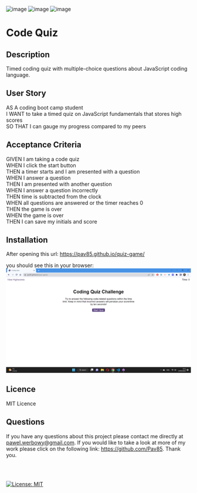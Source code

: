 ![image](https://img.shields.io/badge/HTML5-E34F26?style=for-the-badge&logo=html5&logoColor=white)
![image](https://img.shields.io/badge/CSS3-1572B6?style=for-the-badge&logo=css3&logoColor=white)
![image](https://img.shields.io/badge/JavaScript-323330?style=for-the-badge&logo=javascript&logoColor=F7DF1E)

# Code Quiz

## Description

Timed coding quiz with multiple-choice questions about JavaScript coding language.

## User Story

AS A coding boot camp student<br>
I WANT to take a timed quiz on JavaScript fundamentals that stores high scores<br>
SO THAT I can gauge my progress compared to my peers

## Acceptance Criteria

GIVEN I am taking a code quiz<br>
WHEN I click the start button<br>
THEN a timer starts and I am presented with a question<br>
WHEN I answer a question<br>
THEN I am presented with another question<br>
WHEN I answer a question incorrectly<br>
THEN time is subtracted from the clock<br>
WHEN all questions are answered or the timer reaches 0<br>
THEN the game is over<br>
WHEN the game is over<br>
THEN I can save my initials and score<br>

## Installation

After opening this url: https://pav85.github.io/quiz-game/

you should see this in your browser:
![quiz-game](./assets/images/screenshot.png)

## Licence

MIT Licence

## Questions

If you have any questions about this project please contact me directly at pawel.werbowy@gmail.com. If you would like to take a look at more of my work please click on the following link: https://github.com/Pav85. Thank you.

<br>
<br>

[![License: MIT](https://img.shields.io/badge/License-MIT-yellow.svg)](https://opensource.org/licenses/MIT)
